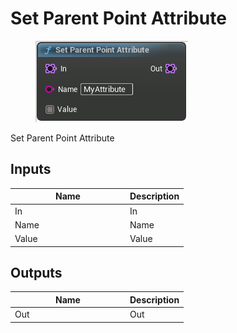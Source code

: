 # Set Parent Point Attribute

<div align="left" data-full-width="false">

<figure><img src="Set_Parent_Point_Attribute.png" alt=""><figcaption></figcaption></figure>

</div>

Set Parent Point Attribute

## Inputs

<table>
<thead><tr><th width="170">Name</th><th>Description</th></tr></thead>
<tbody>
<tr><td>In</td><td>In</td></tr>
<tr><td>Name</td><td>Name</td></tr>
<tr><td>Value</td><td>Value</td></tr>
</tbody>
</table>

## Outputs

<table>
<thead><tr><th width="170">Name</th><th>Description</th></tr></thead>
<tbody>
<tr><td>Out</td><td>Out</td></tr>
</tbody>
</table>